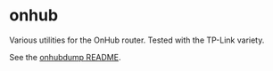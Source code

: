 # onhub

Various utilities for the OnHub router. Tested with the TP-Link variety.

See the [onhubdump README](cmd/onhubdump/).
